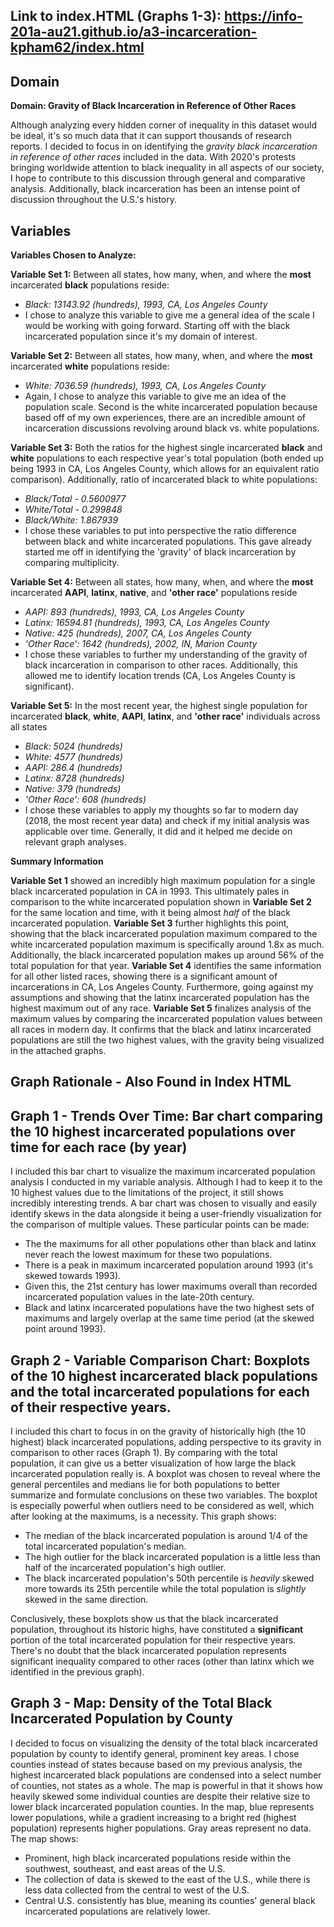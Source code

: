 ## Link to index.HTML (Graphs 1-3): https://info-201a-au21.github.io/a3-incarceration-kpham62/index.html

## **Domain**

**Domain: Gravity of Black Incarceration in Reference of Other Races**

Although analyzing every hidden corner of inequality in this dataset
would be ideal, it's so much data that it can support thousands of
research reports. I decided to focus in on identifying the _gravity
black incarceration in reference of other races_ included in the data.
With 2020's protests bringing worldwide attention to black inequality
in all aspects of our society, I hope to contribute to this discussion
through general and comparative analysis. Additionally, black
incarceration has been an intense point of discussion throughout
the U.S.'s history.

## **Variables**

**Variables Chosen to Analyze:**

**Variable Set 1:** Between all states, how many, when, and where the **most** incarcerated **black**
populations reside:
 - _Black: 13143.92 (hundreds), 1993, CA, Los Angeles County_
 - I chose to analyze this variable to give me a general idea of the scale I
 would be working with going forward. Starting off with the black incarcerated population since it's
 my domain of interest.


**Variable Set 2:** Between all states, how many, when, and where the **most** incarcerated **white**
populations reside:
 - _White: 7036.59 (hundreds), 1993, CA, Los Angeles County_
 - Again, I chose to analyze this variable to give me an idea of the population scale.
 Second is the white incarcerated population because based off of my own experiences,
 there are an incredible amount of incarceration discussions revolving around black vs. white populations.

**Variable Set 3:** Both the ratios for the highest single incarcerated **black** and **white**
populations to each respective year's total population
(both ended up being 1993 in CA, Los Angeles County, which allows for an
equivalent ratio comparison). Additionally, ratio of incarcerated black to white
populations:
 - _Black/Total - 0.5600977_
 - _White/Total - 0.299848_
 - _Black/White: 1.867939_
 - I chose these variables to put into perspective the ratio difference between
 black and white incarcerated populations. This gave already started me off in
 identifying the 'gravity' of black incarceration by comparing multiplicity.

**Variable Set 4:** Between all states, how many, when, and where the **most**
incarcerated **AAPI**, **latinx**, **native**, and **'other race'** populations reside
 - _AAPI: 893 (hundreds), 1993, CA, Los Angeles County_
 - _Latinx: 16594.81 (hundreds), 1993, CA, Los Angeles County_
 - _Native: 425 (hundreds), 2007, CA, Los Angeles County_
 - _'Other Race': 1642 (hundreds), 2002, IN, Marion County_
 - I chose these variables to further my understanding of the gravity of
 black incarceration in comparison to other races. Additionally, this allowed
 me to identify location trends (CA, Los Angeles County is significant).

**Variable Set 5:** In the most recent year, the highest single population
for incarcerated **black**, **white**, **AAPI**, **latinx**, and **'other race'** individuals
across all states
 - _Black: 5024 (hundreds)_
 - _White: 4577 (hundreds)_
 - _AAPI: 286.4 (hundreds)_
 - _Latinx: 8728 (hundreds)_
 - _Native: 379 (hundreds)_
 - _'Other Race': 608 (hundreds)_
 - I chose these variables to apply my thoughts so far to modern day (2018, the most recent year data) and check
 if my initial analysis was applicable over time. Generally, it did and it
 helped me decide on relevant graph analyses.

**Summary Information**

**Variable Set 1** showed an incredibly high maximum population for a single
black incarcerated population in CA in 1993. This ultimately pales in comparison
to the white incarcerated population shown in **Variable Set 2** for the same
location and time, with it being almost _half_ of the black incarcerated population.
**Variable Set 3** further highlights this point, showing that the black
incarcerated population maximum compared to the white incarcerated population
maximum is specifically around 1.8x as much. Additionally, the black incarcerated
population makes up around 56% of the total population for that year. **Variable Set 4**
identifies the same information for all other listed races, showing there is a
significant amount of incarcerations in CA, Los Angeles County. Furthermore,
going against my assumptions and showing that the latinx incarcerated population
has the highest maximum out of any race. **Variable Set 5** finalizes analysis
of the maximum values by comparing the incarcerated population values between
all races in modern day. It confirms that the black and latinx incarcerated
populations are still the two highest values, with the gravity being visualized
in the attached graphs.

## Graph Rationale - Also Found in Index HTML

## Graph 1 - Trends Over Time: Bar chart comparing the 10 highest incarcerated populations over time for each race (by year)

I included this bar chart to visualize the maximum incarcerated population analysis I
conducted in my variable analysis. Although I had to keep it to the 10 highest
values due to the limitations of the project, it still shows incredibly interesting
trends. A bar chart was chosen to visually and easily identify skews in the data
alongside it being a user-friendly visualization for the comparison of multiple values. These
particular points can be made:
- The the maximums for all other populations other than
black and latinx never reach the lowest maximum for these two populations.
- There is a peak in maximum incarcerated population around 1993 (it's skewed
towards 1993).
 - Given this, the 21st century has lower maximums overall than recorded incarcerated
 population values in the late-20th century.
- Black and latinx incarcerated populations have the two highest sets of maximums
and largely overlap at the same time period (at the skewed point around 1993).

## Graph 2 - Variable Comparison Chart: Boxplots of the 10 highest incarcerated black populations and the total incarcerated populations for each of their respective years.

I included this chart to focus in on the gravity of historically high (the 10 highest) black
incarcerated populations, adding perspective to its gravity in comparison to other races (Graph 1).
By comparing with the total population, it can give us a better visualization of how
large the black incarcerated population really is. A boxplot was chosen to reveal
where the general percentiles and medians lie for both populations to better summarize and
formulate conclusions on these two variables. The boxplot is especially powerful when
outliers need to be considered as well, which after looking at the maximums, is
a necessity. This graph shows:
- The median of the black incarcerated population is around 1/4 of the
total incarcerated population's median.
- The high outlier for the black incarcerated population is a little
less than half of the incarcerated population's high outlier.
- The black incarcerated population's 50th percentile is _heavily_ skewed more towards
its 25th percentile while the total population is _slightly_ skewed in the same direction.

Conclusively, these boxplots show us that the black incarcerated population,
throughout its historic highs, have constituted a **significant** portion of the
total incarcerated population for their respective years. There's no doubt that
the black incarcerated population represents significant inequality compared to
other races (other than latinx which we identified in the previous graph).

## Graph 3 - Map: Density of the Total Black Incarcerated Population by County 

I decided to focus on visualizing the density of the total black incarcerated population by county to identify general, prominent key areas. I chose counties instead of states because based on my previous analysis, the highest incarcerated black populations are condensed into a select number of counties, not states as a whole. The map is powerful in that it shows how heavily skewed some individual counties are despite their relative size to lower black incarcerated population counties. In the map, blue represents lower populations, while a gradient increasing to a bright red (highest population) represents higher populations. Gray areas represent no data. The map shows:

- Prominent, high black incarcerated populations reside within the southwest, southeast, and east areas of the U.S.
- The collection of data is skewed to the east of the U.S., while there is less data collected from the central to west of the U.S.
- Central U.S. consistently has blue, meaning its counties' general black incarcerated populations are relatively lower.
